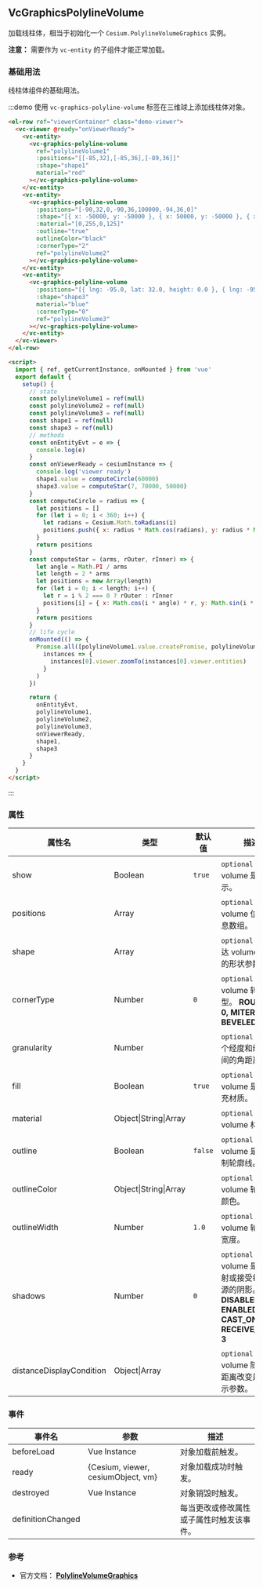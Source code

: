 ## VcGraphicsPolylineVolume

加载线柱体，相当于初始化一个 `Cesium.PolylineVolumeGraphics` 实例。

**注意：** 需要作为 `vc-entity` 的子组件才能正常加载。

### 基础用法

线柱体组件的基础用法。

:::demo 使用 `vc-graphics-polyline-volume` 标签在三维球上添加线柱体对象。

```html
<el-row ref="viewerContainer" class="demo-viewer">
  <vc-viewer @ready="onViewerReady">
    <vc-entity>
      <vc-graphics-polyline-volume
        ref="polylineVolume1"
        :positions="[[-85,32],[-85,36],[-89,36]]"
        :shape="shape1"
        material="red"
      ></vc-graphics-polyline-volume>
    </vc-entity>
    <vc-entity>
      <vc-graphics-polyline-volume
        :positions="[-90,32,0,-90,36,100000,-94,36,0]"
        :shape="[{ x: -50000, y: -50000 }, { x: 50000, y: -50000 }, { x: -50000, y: 50000 }, { x: -50000, y: 50000 }]"
        :material="[0,255,0,125]"
        :outline="true"
        outlineColor="black"
        :cornerType="2"
        ref="polylineVolume2"
      ></vc-graphics-polyline-volume>
    </vc-entity>
    <vc-entity>
      <vc-graphics-polyline-volume
        :positions="[{ lng: -95.0, lat: 32.0, height: 0.0 }, { lng: -95.0, lat: 36.0, height: 100000.0 }, { lng: -99.0, lat: 36.0, height: 200000.0 }]"
        :shape="shape3"
        material="blue"
        :cornerType="0"
        ref="polylineVolume3"
      ></vc-graphics-polyline-volume>
    </vc-entity>
  </vc-viewer>
</el-row>

<script>
  import { ref, getCurrentInstance, onMounted } from 'vue'
  export default {
    setup() {
      // state
      const polylineVolume1 = ref(null)
      const polylineVolume2 = ref(null)
      const polylineVolume3 = ref(null)
      const shape1 = ref(null)
      const shape3 = ref(null)
      // methods
      const onEntityEvt = e => {
        console.log(e)
      }
      const onViewerReady = cesiumInstance => {
        console.log('viewer ready')
        shape1.value = computeCircle(60000)
        shape3.value = computeStar(7, 70000, 50000)
      }
      const computeCircle = radius => {
        let positions = []
        for (let i = 0; i < 360; i++) {
          let radians = Cesium.Math.toRadians(i)
          positions.push({ x: radius * Math.cos(radians), y: radius * Math.sin(radians) })
        }
        return positions
      }
      const computeStar = (arms, rOuter, rInner) => {
        let angle = Math.PI / arms
        let length = 2 * arms
        let positions = new Array(length)
        for (let i = 0; i < length; i++) {
          let r = i % 2 === 0 ? rOuter : rInner
          positions[i] = { x: Math.cos(i * angle) * r, y: Math.sin(i * angle) * r }
        }
        return positions
      }
      // life cycle
      onMounted(() => {
        Promise.all([polylineVolume1.value.createPromise, polylineVolume2.value.createPromise, polylineVolume3.value.createPromise]).then(
          instances => {
            instances[0].viewer.zoomTo(instances[0].viewer.entities)
          }
        )
      })

      return {
        onEntityEvt,
        polylineVolume1,
        polylineVolume2,
        polylineVolume3,
        onViewerReady,
        shape1,
        shape3
      }
    }
  }
</script>
```

:::

### 属性

<!-- prettier-ignore -->
| 属性名 | 类型 | 默认值 | 描述 | 可选值 |
| ------ | ----- | ----- | -----| ------ |
| show | Boolean | `true` | `optional` 指定 volume 是否显示。 |
| positions | Array | | `optional` 指定 volume 位置信息数组。 |
| shape | Array | | `optional` 指定表达 volume 拉伸的形状参数。 |
| cornerType | Number | `0` | `optional` 指定 volume 转角类型。 **ROUNDED: 0, MITERED: 1, BEVELED: 2** |0/1/2|
| granularity | Number | | `optional` 指定每个经度和纬度之间的角距离。 |
| fill | Boolean | `true` | `optional` 指定 volume 是否填充材质。 |
| material | Object\|String\|Array | | `optional` 指定 volume 材质。 |
| outline | Boolean | `false` | `optional` 指定 volume 是否绘制轮廓线。 |
| outlineColor | Object\|String\|Array | | `optional` 指定 volume 轮廓线颜色。 |
| outlineWidth | Number | `1.0` | `optional` 指定 volume 轮廓线宽度。 |
| shadows | Number | `0` | `optional` 指定 volume 是否投射或接受每个光源的阴影。**DISABLED: 0, ENABLED: 1, CAST_ONLY: 2, RECEIVE_ONLY: 3** |0/1/2/3|
| distanceDisplayCondition | Object\|Array | | `optional` 指定 volume 随相机距离改变是否显示参数。 |

### 事件

| 事件名            | 参数                               | 描述                                     |
| ----------------- | ---------------------------------- | ---------------------------------------- |
| beforeLoad        | Vue Instance                       | 对象加载前触发。                         |
| ready             | {Cesium, viewer, cesiumObject, vm} | 对象加载成功时触发。                     |
| destroyed         | Vue Instance                       | 对象销毁时触发。                         |
| definitionChanged |                                    | 每当更改或修改属性或子属性时触发该事件。 |

### 参考

- 官方文档： **[PolylineVolumeGraphics](https://cesium.com/docs/cesiumjs-ref-doc/PolylineVolumeGraphics.html)**
